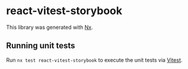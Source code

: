 # react-vitest-storybook

This library was generated with [Nx](https://nx.dev).

## Running unit tests

Run `nx test react-vitest-storybook` to execute the unit tests via [Vitest](https://vitest.dev/).
